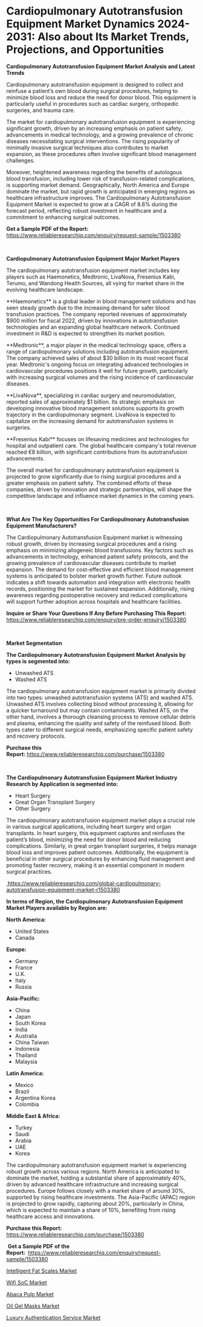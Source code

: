 <p><h1>Cardiopulmonary Autotransfusion Equipment Market Dynamics 2024-2031: Also about Its Market Trends, Projections, and Opportunities</h1></p><p><strong>Cardiopulmonary Autotransfusion Equipment Market Analysis and Latest Trends</strong></p>
<p><p>Cardiopulmonary autotransfusion equipment is designed to collect and reinfuse a patient’s own blood during surgical procedures, helping to minimize blood loss and reduce the need for donor blood. This equipment is particularly useful in procedures such as cardiac surgery, orthopedic surgeries, and trauma care. </p><p>The market for cardiopulmonary autotransfusion equipment is experiencing significant growth, driven by an increasing emphasis on patient safety, advancements in medical technology, and a growing prevalence of chronic diseases necessitating surgical interventions. The rising popularity of minimally invasive surgical techniques also contributes to market expansion, as these procedures often involve significant blood management challenges. </p><p>Moreover, heightened awareness regarding the benefits of autologous blood transfusion, including lower risk of transfusion-related complications, is supporting market demand. Geographically, North America and Europe dominate the market, but rapid growth is anticipated in emerging regions as healthcare infrastructure improves. The Cardiopulmonary Autotransfusion Equipment Market is expected to grow at a CAGR of 8.6% during the forecast period, reflecting robust investment in healthcare and a commitment to enhancing surgical outcomes.</p></p>
<p><strong>Get a Sample PDF of the Report:&nbsp;</strong> <a href="https://www.reliableresearchiq.com/enquiry/request-sample/1503380?utm_campaign=1358&utm_medium=2&utm_source=Github&utm_content=ia&utm_term=27092024&utm_id=cardiopulmonary-autotransfusion-equipment">https://www.reliableresearchiq.com/enquiry/request-sample/1503380</a></p>
<p>&nbsp;</p>
<p><strong>Cardiopulmonary Autotransfusion Equipment Major Market Players</strong></p>
<p><p>The cardiopulmonary autotransfusion equipment market includes key players such as Haemonetics, Medtronic, LivaNova, Fresenius Kabi, Terumo, and Wandong Health Sources, all vying for market share in the evolving healthcare landscape.</p><p>**Haemonetics** is a global leader in blood management solutions and has seen steady growth due to the increasing demand for safer blood transfusion practices. The company reported revenues of approximately $900 million for fiscal 2022, driven by innovations in autotransfusion technologies and an expanding global healthcare network. Continued investment in R&D is expected to strengthen its market position.</p><p>**Medtronic**, a major player in the medical technology space, offers a range of cardiopulmonary solutions including autotransfusion equipment. The company achieved sales of about $30 billion in its most recent fiscal year. Medtronic's ongoing focus on integrating advanced technologies in cardiovascular procedures positions it well for future growth, particularly with increasing surgical volumes and the rising incidence of cardiovascular diseases.</p><p>**LivaNova**, specializing in cardiac surgery and neuromodulation, reported sales of approximately $1 billion. Its strategic emphasis on developing innovative blood management solutions supports its growth trajectory in the cardiopulmonary segment. LivaNova is expected to capitalize on the increasing demand for autotransfusion systems in surgeries.</p><p>**Fresenius Kabi** focuses on lifesaving medicines and technologies for hospital and outpatient care. The global healthcare company's total revenue reached €8 billion, with significant contributions from its autotransfusion advancements.</p><p>The overall market for cardiopulmonary autotransfusion equipment is projected to grow significantly due to rising surgical procedures and a greater emphasis on patient safety. The combined efforts of these companies, driven by innovation and strategic partnerships, will shape the competitive landscape and influence market dynamics in the coming years.</p></p>
<p>&nbsp;</p>
<p><strong>What Are The Key Opportunities For Cardiopulmonary Autotransfusion Equipment Manufacturers?</strong></p>
<p><p>The Cardiopulmonary Autotransfusion Equipment market is witnessing robust growth, driven by increasing surgical procedures and a rising emphasis on minimizing allogeneic blood transfusions. Key factors such as advancements in technology, enhanced patient safety protocols, and the growing prevalence of cardiovascular diseases contribute to market expansion. The demand for cost-effective and efficient blood management systems is anticipated to bolster market growth further. Future outlook indicates a shift towards automation and integration with electronic health records, positioning the market for sustained expansion. Additionally, rising awareness regarding postoperative recovery and reduced complications will support further adoption across hospitals and healthcare facilities.</p></p>
<p><strong>Inquire or Share Your Questions If Any Before Purchasing This Report:</strong> <a href="https://www.reliableresearchiq.com/enquiry/pre-order-enquiry/1503380?utm_campaign=1358&utm_medium=2&utm_source=Github&utm_content=ia&utm_term=27092024&utm_id=cardiopulmonary-autotransfusion-equipment">https://www.reliableresearchiq.com/enquiry/pre-order-enquiry/1503380</a></p>
<p>&nbsp;</p>
<p><strong>Market Segmentation</strong></p>
<p><strong>The Cardiopulmonary Autotransfusion Equipment Market Analysis by types is segmented into:</strong></p>
<p><ul><li>Unwashed ATS</li><li>Washed ATS</li></ul></p>
<p><p>The cardiopulmonary autotransfusion equipment market is primarily divided into two types: unwashed autotransfusion systems (ATS) and washed ATS. Unwashed ATS involves collecting blood without processing it, allowing for a quicker turnaround but may contain contaminants. Washed ATS, on the other hand, involves a thorough cleansing process to remove cellular debris and plasma, enhancing the quality and safety of the reinfused blood. Both types cater to different surgical needs, emphasizing specific patient safety and recovery protocols.</p></p>
<p><strong>Purchase this Report:&nbsp;</strong><a href="https://www.reliableresearchiq.com/purchase/1503380?utm_campaign=1358&utm_medium=2&utm_source=Github&utm_content=ia&utm_term=27092024&utm_id=cardiopulmonary-autotransfusion-equipment">https://www.reliableresearchiq.com/purchase/1503380</a></p>
<p>&nbsp;</p>
<p><strong>The Cardiopulmonary Autotransfusion Equipment Market Industry Research by Application is segmented into:</strong></p>
<p><ul><li>Heart Surgery</li><li>Great Organ Transplant Surgery</li><li>Other Surgery</li></ul></p>
<p><p>The cardiopulmonary autotransfusion equipment market plays a crucial role in various surgical applications, including heart surgery and organ transplants. In heart surgery, this equipment captures and reinfuses the patient’s blood, minimizing the need for donor blood and reducing complications. Similarly, in great organ transplant surgeries, it helps manage blood loss and improves patient outcomes. Additionally, the equipment is beneficial in other surgical procedures by enhancing fluid management and promoting faster recovery, making it an essential component in modern surgical practices.</p></p>
<p><a href="https://www.reliableresearchiq.com/global-cardiopulmonary-autotransfusion-equipment-market-r1503380?utm_campaign=1358&utm_medium=2&utm_source=Github&utm_content=ia&utm_term=27092024&utm_id=cardiopulmonary-autotransfusion-equipment">&nbsp;https://www.reliableresearchiq.com/global-cardiopulmonary-autotransfusion-equipment-market-r1503380</a></p>
<p><strong>In terms of Region, the Cardiopulmonary Autotransfusion Equipment Market Players available by Region are:</strong></p>
<p>
    <p> <strong> North America: </strong>
        <ul>
            <li>United States</li>
            <li>Canada</li>
        </ul>
        </p> 
    <p> <strong> Europe: </strong>
        <ul>
            <li>Germany</li>
            <li>France</li>
            <li>U.K.</li>
            <li>Italy</li>
            <li>Russia</li>
        </ul>
        </p> 
    <p> <strong> Asia-Pacific: </strong>
        <ul>
            <li>China</li>
            <li>Japan</li>
            <li>South Korea</li>
            <li>India</li>
            <li>Australia</li>
            <li>China Taiwan</li>
            <li>Indonesia</li>
            <li>Thailand</li>
            <li>Malaysia</li>
        </ul>
        </p> 
    <p> <strong> Latin America: </strong>
        <ul>
            <li>Mexico</li>
            <li>Brazil</li>
            <li>Argentina Korea</li>
            <li>Colombia</li>
        </ul>
        </p> 
    <p> <strong> Middle East & Africa: </strong>
        <ul>
            <li>Turkey</li>
            <li>Saudi</li>
            <li>Arabia</li>
            <li>UAE</li>
            <li>Korea</li>
        </ul>
    </p>
    </p>
<p><p>The cardiopulmonary autotransfusion equipment market is experiencing robust growth across various regions. North America is anticipated to dominate the market, holding a substantial share of approximately 40%, driven by advanced healthcare infrastructure and increasing surgical procedures. Europe follows closely with a market share of around 30%, supported by rising healthcare investments. The Asia-Pacific (APAC) region is projected to grow rapidly, capturing about 20%, particularly in China, which is expected to maintain a share of 10%, benefiting from rising healthcare access and innovations.</p></p>
<p><strong>Purchase this Report: </strong><a href="https://www.reliableresearchiq.com/purchase/1503380?utm_campaign=1358&utm_medium=2&utm_source=Github&utm_content=ia&utm_term=27092024&utm_id=cardiopulmonary-autotransfusion-equipment">https://www.reliableresearchiq.com/purchase/1503380</a></p>
<p>&nbsp;<strong>Get a Sample PDF of the Report:&nbsp;&nbsp;</strong><a href="https://www.reliableresearchiq.com/enquiry/request-sample/1503380?utm_campaign=1358&utm_medium=2&utm_source=Github&utm_content=ia&utm_term=27092024&utm_id=cardiopulmonary-autotransfusion-equipment">https://www.reliableresearchiq.com/enquiry/request-sample/1503380</a></p>
<p><strong></strong></p>
<p><p><a href="https://issuu.com/reportprime-2/docs/intelligent-fat-scales-market-size-_34c0af0f0a8cf5?utm_campaign=1358&utm_medium=2&utm_source=Github&utm_content=ia&utm_term=27092024&utm_id=cardiopulmonary-autotransfusion-equipment">Intelligent Fat Scales Market</a></p><p><a href="https://www.linkedin.com/pulse/wifi-soc-market-size-type-80211ac80211ax80211nothers-product-lef5e?trackingId=wxfvduAXTpys3bXSXepBmw%3D%3D&utm_campaign=1358&utm_medium=2&utm_source=Github&utm_content=ia&utm_term=27092024&utm_id=cardiopulmonary-autotransfusion-equipment">Wifi SoC Market</a></p><p><a href="https://www.linkedin.com/pulse/how-abaca-pulp-market-changing-from-2024-2031-marq-intel-otife?trackingId=Ne3jB38TQH25wht1YAvBqQ%3D%3D&utm_campaign=1358&utm_medium=2&utm_source=Github&utm_content=ia&utm_term=27092024&utm_id=cardiopulmonary-autotransfusion-equipment">Abaca Pulp Market</a></p><p><a href="https://issuu.com/reportprime-2/docs/oil-gel-masks-market-size-2030.pptx_a5ccc7fcf66983?utm_campaign=1358&utm_medium=2&utm_source=Github&utm_content=ia&utm_term=27092024&utm_id=cardiopulmonary-autotransfusion-equipment">Oil Gel Masks Market</a></p><p><a href="https://www.linkedin.com/pulse/global-luxury-authentication-service-market-opportunities-forecast-fs6ge?utm_campaign=1358&utm_medium=2&utm_source=Github&utm_content=ia&utm_term=27092024&utm_id=cardiopulmonary-autotransfusion-equipment">Luxury Authentication Service Market</a></p></p>
